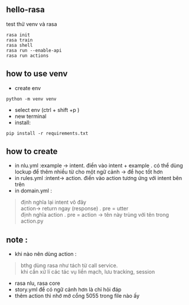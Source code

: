## hello-rasa
test thử venv và rasa

```
rasa init 
rasa train 
rasa shell 
rasa run --enable-api 
rasa run actions 
```

## how to use venv 

- create env
```
python -m venv venv

```
- select env (ctrl + shift +p )  
- new terminal 
- install: 
```
pip install -r requirements.txt
```

## how to create 

- in nlu.yml :example -> intent. điền vào intent + example . có thể dùng lockup để thêm nhiều từ cho một ngữ cảnh -> để học tốt hơn 
- in rules.yml :intent-> action. điền vào action tương ứng với intent bên trên 
- in domain.yml :
>   định nghĩa lại intent vô đây   
>   action-> return ngay (response) . pre = utter      
>   định nghĩa action . pre = action -> tên này trùng với tên trong action.py    


## note : 
- khi nào nên dùng action : 
> bthg dùng rasa như tách từ call service.    
> khi cần xử lí các tác vụ liền mạch, lưu tracking, session 

- rasa nlu, rasa core 
- story.yml để có ngữ cảnh hơn là chỉ hỏi đáp 
- thêm action thì nhớ mở cổng 5055 trong file nào ấy 
